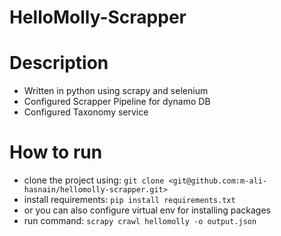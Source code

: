 # HelloMolly-Scrapper

# Description

- Written in python using scrapy and selenium
- Configured Scrapper Pipeline for dynamo DB
- Configured Taxonomy service

# How to run

- clone the project using: `git clone <git@github.com:m-ali-hasnain/hellomolly-scrapper.git>`
- install requirements: `pip install requirements.txt`
- or you can also configure virtual env for installing packages
- run command: `scrapy crawl hellomolly -o output.json`
